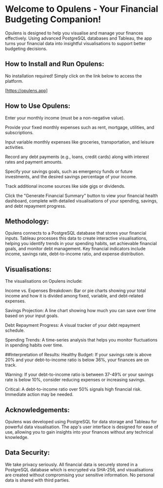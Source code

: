 # Welcome to Opulens - Your Financial Budgeting Companion!
Opulens is designed to help you visualise and manage your finances effectively. Using advanced PostgreSQL databases and Tableau, the app turns your financial data into insightful visualisations to support better budgeting decisions.

## How to Install and Run Opulens:
No installation required! Simply click on the link below to access the platform.

[https://opulens.app]

## How to Use Opulens:
Enter your monthly income (must be a non-negative value).

Provide your fixed monthly expenses such as rent, mortgage, utilities, and subscriptions.

Input variable monthly expenses like groceries, transportation, and leisure activities.

Record any debt payments (e.g., loans, credit cards) along with interest rates and payment amounts.

Specify your savings goals, such as emergency funds or future investments, and the desired savings percentage of your income.

Track additional income sources like side gigs or dividends.

Click the "Generate Financial Summary" button to view your financial health dashboard, complete with detailed visualisations of your spending, savings, and debt repayment progress.

## Methodology:
Opulens connects to a PostgreSQL database that stores your financial inputs. Tableau processes this data to create interactive visualisations, helping you identify trends in your spending habits, set achievable financial goals, and monitor debt management. Key financial indicators include income, savings rate, debt-to-income ratio, and expense distribution.

## Visualisations:
The visualisations on Opulens include:

Income vs. Expenses Breakdown: Bar or pie charts showing your total income and how it is divided among fixed, variable, and debt-related expenses.

Savings Projection: A line chart showing how much you can save over time based on your input goals.

Debt Repayment Progress: A visual tracker of your debt repayment schedule.

Spending Trends: A time-series analysis that helps you monitor fluctuations in spending habits over time.

##Interpretation of Results:
Healthy Budget: If your savings rate is above 20% and your debt-to-income ratio is below 36%, your finances are on track.

Warning: If your debt-to-income ratio is between 37-49% or your savings rate is below 10%, consider reducing expenses or increasing savings.

Critical: A debt-to-income ratio over 50% signals high financial risk. Immediate action may be needed.

## Acknowledgements:
Opulens was developed using PostgreSQL for data storage and Tableau for powerful data visualisation. The app's user interface is designed for ease of use, allowing you to gain insights into your finances without any technical knowledge.

## Data Security:
We take privacy seriously. All financial data is securely stored in a PostgreSQL database which is encrypted via SHA-256, and visualisations are created without compromising your sensitive information. No personal data is shared with third parties.
